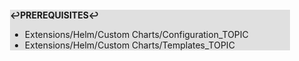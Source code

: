<div style="margin:2em; background-color: #e0e0e0;">

<strong>↩PREREQUISITES↩</strong>

 * Extensions/Helm/Custom Charts/Configuration_TOPIC
 * Extensions/Helm/Custom Charts/Templates_TOPIC

</div>

